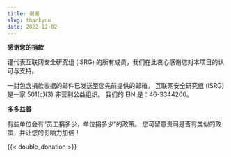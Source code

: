 ```yaml
---
title: 谢谢
slug: thankyou
date: 2022-12-02
---
```


  <div class="container">
    <p><strong>感谢您的捐款</strong></p>
    <p>谨代表互联网安全研究组 (ISRG) 的所有成员，我们在此衷心感谢您对本项目的认可与支持。</p>
    <p>一封包含捐款收据的邮件已发送至您先前提供的邮箱。 互联网安全研究组 (ISRG) 是一家 501(c)(3) 非营利公益组织。 我们的 EIN 是：46-3344200。</p>
    <p class="pt-2"><strong>多多益善</strong></p>
    <p>有些单位会有“员工捐多少，单位捐多少”的政策。 您可留意贵司是否有类似的政策，并让您的影响力加倍！</p>
    <div class="pt-2">
      {{< double_donation >}}
    </div>
  </div>
